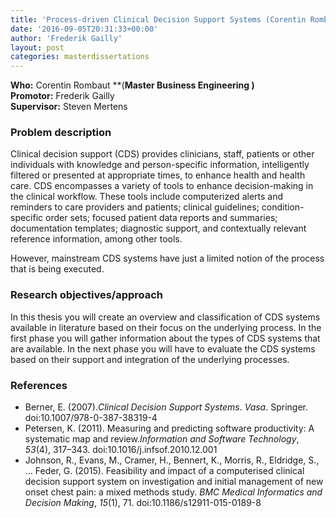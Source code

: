 ```yaml
---
title: 'Process-driven Clinical Decision Support Systems (Corentin Rombaut)'
date: '2016-09-05T20:31:33+00:00'
author: 'Frederik Gailly'
layout: post
categories: masterdissertations
---
```


**Who:** Corentin Rombaut **(**Master Business Engineering )  
Promotor:** Frederik Gailly  
**Supervisor:** Steven Mertens

### **Problem description** 

Clinical decision support (CDS) provides clinicians, staff, patients or other individuals with knowledge and person-specific information, intelligently filtered or presented at appropriate times, to enhance health and health care. CDS encompasses a variety of tools to enhance decision-making in the clinical workflow. These tools include computerized alerts and reminders to care providers and patients; clinical guidelines; condition-specific order sets; focused patient data reports and summaries; documentation templates; diagnostic support, and contextually relevant reference information, among other tools.

However, mainstream CDS systems have just a limited notion of the process that is being executed.

### **Research objectives/approach**

In this thesis you will create an overview and classification of CDS systems available in literature based on their focus on the underlying process. In the first phase you will gather information about the types of CDS systems that are available. In the next phase you will have to evaluate the CDS systems based on their support and integration of the underlying processes.

### **References**

- Berner, E. (2007).*Clinical Decision Support Systems*. *Vasa*. Springer. doi:10.1007/978-0-387-38319-4
- Petersen, K. (2011). Measuring and predicting software productivity: A systematic map and review.*Information and Software Technology*, *53*(4), 317–343. doi:10.1016/j.infsof.2010.12.001
- Johnson, R., Evans, M., Cramer, H., Bennert, K., Morris, R., Eldridge, S., … Feder, G. (2015). Feasibility and impact of a computerised clinical decision support system on investigation and initial management of new onset chest pain: a mixed methods study. *BMC Medical Informatics and Decision Making*, *15*(1), 71. doi:10.1186/s12911-015-0189-8